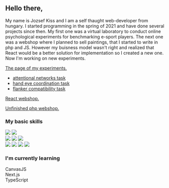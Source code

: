 ##  Hello there,

My name is Jozsef Kiss and I am a self thaught web-developer from hungary. I started programming in the spring of 2021 and have done several projects since then. My first one was a virtual laboratory to conduct online psychological experiments for benchmarking e-sport players. The next one was a webshop where I planned to sell paintings, that I started to write in php and JS. However my buisness model wasn't right and realized that React would be a better solution for implementation so I created a new one. Now I'm working on new experiments. 

[The page of my experiments.](http://esportmetrics.hu/kiserletek.html)
- [attentional networks task](https://github.com/silentstorm902/My-Projects/tree/master/esportmetrics/networks)
- [hand eye coordination task](https://github.com/silentstorm902/My-Projects/tree/master/esportmetrics/hand_eye)
- [flanker compatibility task](https://github.com/silentstorm902/My-Projects/tree/master/esportmetrics/flanker)

[React webshop.](https://aqueous-shelf-59835.herokuapp.com/)

[Unfinished php webshop.](https://dry-earth-95951.herokuapp.com/)

### My basic skills 

![](https://img.shields.io/badge/HTML5-E34F26?style=for-the-badge&logo=html5&logoColor=white)
![](https://img.shields.io/badge/JavaScript-323330?style=for-the-badge&logo=javascript&logoColor=F7DF1E)
 </br>
![](https://img.shields.io/badge/CSS-239120?&style=for-the-badge&logo=css3&logoColor=white)
![](https://img.shields.io/badge/Bootstrap-563D7C?style=for-the-badge&logo=bootstrap&logoColor=white)
![](https://img.shields.io/badge/Sass-CC6699?style=for-the-badge&logo=sass&logoColor=white)
 </br>
![](https://img.shields.io/badge/React-20232A?style=for-the-badge&logo=react&logoColor=61DAFB)
![](https://img.shields.io/badge/Node.js-43853D?style=for-the-badge&logo=node.js&logoColor=white)
![](https://img.shields.io/badge/Express.js-404D59?style=for-the-badge)
![](https://img.shields.io/badge/MongoDB-4EA94B?style=for-the-badge&logo=mongodb&logoColor=white)

### I'm currently learning

CanvasJS  </br>
Next.js  </br>
TypeScript  </br>



